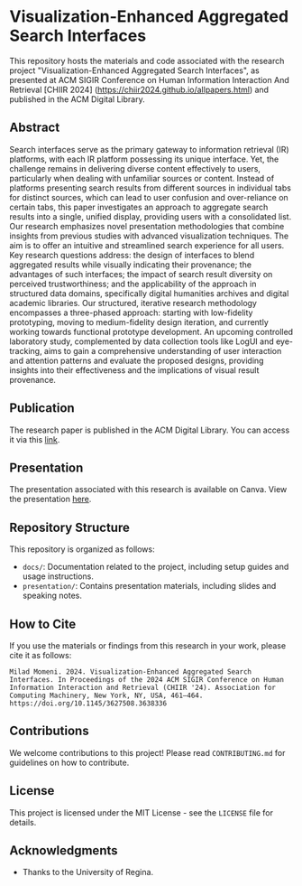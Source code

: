
# Visualization-Enhanced Aggregated Search Interfaces

This repository hosts the materials and code associated with the research project "Visualization-Enhanced Aggregated Search Interfaces", as presented at ACM SIGIR Conference on Human Information Interaction And Retrieval [CHIIR 2024] (https://chiir2024.github.io/allpapers.html) and published in the ACM Digital Library.

## Abstract

Search interfaces serve as the primary gateway to information retrieval (IR) platforms, with each IR platform possessing its unique interface. Yet, the challenge remains in delivering diverse content effectively to users, particularly when dealing with unfamiliar sources or content. Instead of platforms presenting search results from different sources in individual tabs for distinct sources, which can lead to user confusion and over-reliance on certain tabs, this paper investigates an approach to aggregate search results into a single, unified display, providing users with a consolidated list. Our research emphasizes novel presentation methodologies that combine insights from previous studies with advanced visualization techniques. The aim is to offer an intuitive and streamlined search experience for all users. Key research questions address: the design of interfaces to blend aggregated results while visually indicating their provenance; the advantages of such interfaces; the impact of search result diversity on perceived trustworthiness; and the applicability of the approach in structured data domains, specifically digital humanities archives and digital academic libraries.
Our structured, iterative research methodology encompasses a three-phased approach: starting with low-fidelity prototyping, moving to medium-fidelity design iteration, and currently working towards functional prototype development. An upcoming controlled laboratory study, complemented by data collection tools like LogUI and eye-tracking, aims to gain a comprehensive understanding of user interaction and attention patterns and evaluate the proposed designs, providing insights into their effectiveness and the implications of visual result provenance. 

## Publication

The research paper is published in the ACM Digital Library. You can access it via this [link](https://dl.acm.org/doi/abs/10.1145/3627508.3638336).

## Presentation

The presentation associated with this research is available on Canva. View the presentation [here](https://www.canva.com/design/DAF8Qe9x5jA/oDh3sck-aHh_m8rPsX6Slw/edit).

## Repository Structure

This repository is organized as follows:

- `docs/`: Documentation related to the project, including setup guides and usage instructions.
- `presentation/`: Contains presentation materials, including slides and speaking notes.


## How to Cite

If you use the materials or findings from this research in your work, please cite it as follows:

```
Milad Momeni. 2024. Visualization-Enhanced Aggregated Search Interfaces. In Proceedings of the 2024 ACM SIGIR Conference on Human Information Interaction and Retrieval (CHIIR '24). Association for Computing Machinery, New York, NY, USA, 461–464. https://doi.org/10.1145/3627508.3638336
```

## Contributions

We welcome contributions to this project! Please read `CONTRIBUTING.md` for guidelines on how to contribute.

## License

This project is licensed under the MIT License - see the `LICENSE` file for details.

## Acknowledgments

- Thanks to the University of Regina.

